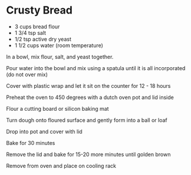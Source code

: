 # Crusty Bread

* 3 cups bread flour
* 1 3/4 tsp salt
* 1/2 tsp active dry yeast
* 1 1/2 cups water (room temperature)


In a bowl, mix flour, salt, and yeast together. 

Pour water into the bowl and mix using a spatula until it is all incorporated (do not over mix)

Cover with plastic wrap and let it sit on the counter for 12 - 18 hours

Preheat the oven to 450 degrees with a dutch oven pot and lid inside

Flour a cutting board or silicon baking mat

Turn dough onto floured surface and gently form into a ball or loaf

Drop into pot and cover with lid

Bake for 30 minutes

Remove the lid and bake for 15-20 more minutes until golden brown

Remove from oven and place on cooling rack



